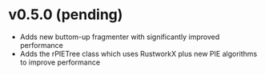 <!--
Copyright 2018-2025 Fragment Contributors
SPDX-License-Identifier: Apache-2.0
-->

# v0.5.0 (pending)

* Adds new buttom-up fragmenter with significantly improved performance
* Adds the rPIETree class which uses RustworkX plus new PIE algorithms to improve performance
